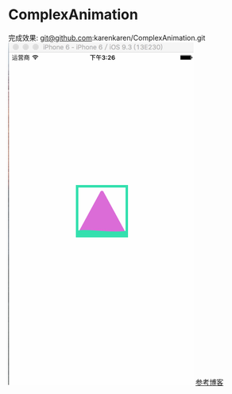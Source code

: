 # ComplexAnimation

完成效果:
git@github.com:karenkaren/ComplexAnimation.git
![gif](https://github.com/karenkaren/ComplexAnimation/raw/master/gif/111111.gif)
[参考博客](http://www.jianshu.com/p/658641c77f51)

